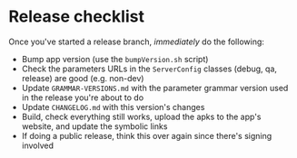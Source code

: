 Release checklist
=================

Once you've started a release branch, *immediately* do the following:
* Bump app version (use the `bumpVersion.sh` script)
* Check the parameters URLs in the `ServerConfig` classes (debug, qa, release) are good (e.g. non-dev)
* Update `GRAMMAR-VERSIONS.md` with the parameter grammar version used in the release you're about to do
* Update `CHANGELOG.md` with this version's changes
* Build, check everything still works, upload the apks to the app's website, and update the symbolic links
* If doing a public release, think this over again since there's signing involved

